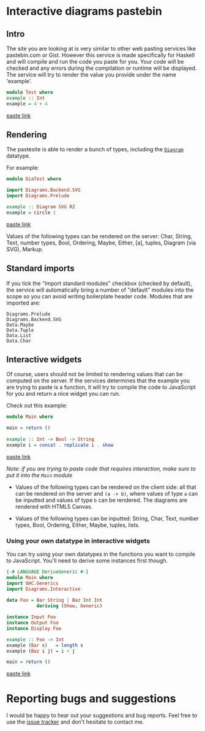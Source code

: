 # Interactive diagrams pastebin

## Intro

The site you are looking at is very similar to other web pasting
services like pastebin.com or Gist. However this service is made
specifically for Haskell and will compile and run the code you paste
for you. Your code will be checked and any errors during the
compilation or runtime will be displayed. The service will try to
render the value you provide under the name 'example'.

```haskell
module Test where
example :: Int
example = 4 + 4
```

[paste link](/get/1)

## Rendering

The pastesite is able to render a bunch of types, including the
[`Diagram`](http://projects.haskell.org/diagrams/) datatype.

For example:

```haskell
module DiaTest where

import Diagrams.Backend.SVG
import Diagrams.Prelude

example :: Diagram SVG R2
example = circle 1
```

[paste link](/get/3)

Values of the following types can be rendered on the server: Char, String,
Text, number types, Bool, Ordering, Maybe, Either, [a], tuples,
Diagram (via SVG), Markup.

## Standard imports

If you tick the "Import standard modules" checkbox (checked by
default), the service will automatically bring a number of "default"
modules into the scope so you can avoid writing boilerplate header
code. Modules that are imported are:

```
Diagrams.Prelude
Diagrams.Backend.SVG
Data.Maybe
Data.Tuple
Data.List
Data.Char
```

## Interactive widgets

Of course, users should not be limited to rendering values that can be
computed on the server. If the services determines that the example
you are trying to paste is a function, it will try to compile the code
to JavaScript for you and return a nice widget you can run.

Check out this example:
      
```haskell
module Main where

main = return ()
      
example :: Int -> Bool -> String
example i = concat . replicate i . show
```

[paste link](/get/182)

*Note: if you are trying to paste code that requires interaction, make
 sure to put it into the `Main` module*

- Values of the following types can be rendered on the client side:
all that can be rendered on the server and `(a -> b)`, where values of
type `a` can be inputted and values of type `b` can be rendered. The
diagrams are rendered with HTML5 Canvas.

- Values of the following types can be inputted: String, Char, Text,
  number types, Bool, Ordering, Either, Maybe, tuples, lists.

### Using your own datatype in interactive widgets

You can try using your own datatypes in the functions you want to
compile to JavaScript. You'll need to derive some instances first
though.

```haskell
{-# LANGUAGE DeriveGeneric #-}
module Main where
import GHC.Generics
import Diagrams.Interactive
        
data Foo = Bar String | Baz Int Int
           deriving (Show, Generic)

instance Input Foo
instance Output Foo
instance Display Foo

example :: Foo -> Int
example (Bar s)   = length s
example (Baz i j) = i + j

main = return ()
```        

[paste link](/get/183)


# Reporting bugs and suggestions

I would be happy to hear out your suggestions and bug reports. Feel
free to use the [issue
tracker](http://github.com/co-dan/interactive-diagrams/issues) and
don't hesitate to contact me.


